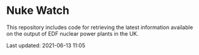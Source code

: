 # Nuke Watch

This repository includes code for retrieving the latest information available on the output of EDF nuclear power plants in the UK.

Last updated: 2021-06-13 11:05
